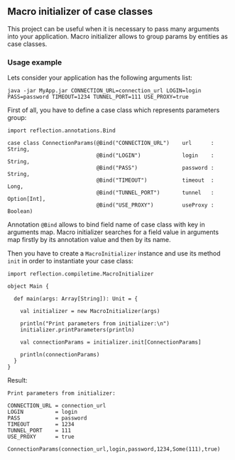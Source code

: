 ## Macro initializer of case classes

This project can be useful when it is necessary to pass many arguments into your application.
Macro initializer allows to group params by entities as case classes.

### Usage example

Lets consider your application has the following arguments list:

`java -jar MyApp.jar CONNECTION_URL=connection_url LOGIN=login PASS=password TIMEOUT=1234 TUNNEL_PORT=111 USE_PROXY=true`

First of all, you have to define a case class which represents parameters group:

```
import reflection.annotations.Bind

case class ConnectionParams(@Bind("CONNECTION_URL")    url      : String,
                            @Bind("LOGIN")             login    : String,
                            @Bind("PASS")              password : String,
                            @Bind("TIMEOUT")           timeout  : Long,
                            @Bind("TUNNEL_PORT")       tunnel   : Option[Int],
                            @Bind("USE_PROXY")         useProxy : Boolean)
```

Annotation `@Bind` allows to bind field name of case class with key in arguments map.
Macro initializer searches for a field value in arguments map firstly by its annotation value and then by its name.

Then you have to create a `MacroInitializer` instance and use its method `init` in order to instantiate your case class:

```
import reflection.compiletime.MacroInitializer

object Main {

  def main(args: Array[String]): Unit = {

    val initializer = new MacroInitializer(args)

    println("Print parameters from initializer:\n")
    initializer.printParameters(println)

    val connectionParams = initializer.init[ConnectionParams]

    println(connectionParams)
  }
}
```

Result:
```
Print parameters from initializer:

CONNECTION_URL = connection_url
LOGIN          = login
PASS           = password
TIMEOUT        = 1234
TUNNEL_PORT    = 111
USE_PROXY      = true

ConnectionParams(connection_url,login,password,1234,Some(111),true)
```